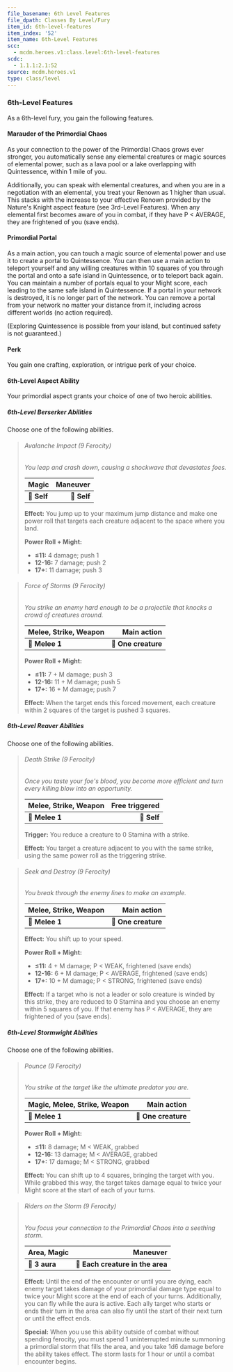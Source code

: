 ```yaml
---
file_basename: 6th Level Features
file_dpath: Classes By Level/Fury
item_id: 6th-level-features
item_index: '52'
item_name: 6th-Level Features
scc:
  - mcdm.heroes.v1:class.level:6th-level-features
scdc:
  - 1.1.1:2.1:52
source: mcdm.heroes.v1
type: class/level
---
```


### 6th-Level Features

As a 6th-level fury, you gain the following features.

#### Marauder of the Primordial Chaos

As your connection to the power of the Primordial Chaos grows ever stronger, you automatically sense any elemental creatures or magic sources of elemental power, such as a lava pool or a lake overlapping with Quintessence, within 1 mile of you.

Additionally, you can speak with elemental creatures, and when you are in a negotiation with an elemental, you treat your Renown as 1 higher than usual. This stacks with the increase to your effective Renown provided by the Nature's Knight aspect feature (see 3rd-Level Features). When any elemental first becomes aware of you in combat, if they have P < AVERAGE, they are frightened of you (save ends).

#### Primordial Portal

As a main action, you can touch a magic source of elemental power and use it to create a portal to Quintessence. You can then use a main action to teleport yourself and any willing creatures within 10 squares of you through the portal and onto a safe island in Quintessence, or to teleport back again. You can maintain a number of portals equal to your Might score, each leading to the same safe island in Quintessence. If a portal in your network is destroyed, it is no longer part of the network. You can remove a portal from your network no matter your distance from it, including across different worlds (no action required).

(Exploring Quintessence is possible from your island, but continued safety is not guaranteed.)

#### Perk

You gain one crafting, exploration, or intrigue perk of your choice.

#### 6th-Level Aspect Ability

Your primordial aspect grants your choice of one of two heroic abilities.

##### 6th-Level Berserker Abilities

Choose one of the following abilities.

<!-- -->
> ###### Avalanche Impact (9 Ferocity)
>
> *You leap and crash down, causing a shockwave that devastates foes.*
>
> | **Magic**   | **Maneuver** |
> | ----------- | -----------: |
> | **📏 Self** |  **🎯 Self** |
>
> **Effect:** You jump up to your maximum jump distance and make one power roll that targets each creature adjacent to the space where you land.
>
> **Power Roll + Might:**
>
> - **≤11:** 4 damage; push 1
> - **12-16:** 7 damage; push 2
> - **17+:** 11 damage; push 3

<!-- -->
> ###### Force of Storms (9 Ferocity)
>
> *You strike an enemy hard enough to be a projectile that knocks a crowd of creatures around.*
>
> | **Melee, Strike, Weapon** |     **Main action** |
> | ------------------------- | ------------------: |
> | **📏 Melee 1**            | **🎯 One creature** |
>
> **Power Roll + Might:**
>
> - **≤11:** 7 + M damage; push 3
> - **12-16:** 11 + M damage; push 5
> - **17+:** 16 + M damage; push 7
>
> **Effect:** When the target ends this forced movement, each creature within 2 squares of the target is pushed 3 squares.

##### 6th-Level Reaver Abilities

Choose one of the following abilities.

<!-- -->
> ###### Death Strike (9 Ferocity)
>
> *Once you taste your foe's blood, you become more efficient and turn every killing blow into an opportunity.*
>
> | **Melee, Strike, Weapon** | **Free triggered** |
> | ------------------------- | -----------------: |
> | **📏 Melee 1**            |        **🎯 Self** |
>
> **Trigger:** You reduce a creature to 0 Stamina with a strike.
>
> **Effect:** You target a creature adjacent to you with the same strike, using the same power roll as the triggering strike.

<!-- -->
> ###### Seek and Destroy (9 Ferocity)
>
> *You break through the enemy lines to make an example.*
>
> | **Melee, Strike, Weapon** |     **Main action** |
> | ------------------------- | ------------------: |
> | **📏 Melee 1**            | **🎯 One creature** |
>
> **Effect:** You shift up to your speed.
>
> **Power Roll + Might:**
>
> - **≤11:** 4 + M damage; P < WEAK, frightened (save ends)
> - **12-16:** 6 + M damage; P < AVERAGE, frightened (save ends)
> - **17+:** 10 + M damage; P < STRONG, frightened (save ends)
>
> **Effect:** If a target who is not a leader or solo creature is winded by this strike, they are reduced to 0 Stamina and you choose an enemy within 5 squares of you. If that enemy has P < AVERAGE, they are frightened of you (save ends).

##### 6th-Level Stormwight Abilities

Choose one of the following abilities.

<!-- -->
> ###### Pounce (9 Ferocity)
>
> *You strike at the target like the ultimate predator you are.*
>
> | **Magic, Melee, Strike, Weapon** |     **Main action** |
> | -------------------------------- | ------------------: |
> | **📏 Melee 1**                   | **🎯 One creature** |
>
> **Power Roll + Might:**
>
> - **≤11:** 8 damage; M < WEAK, grabbed
> - **12-16:** 13 damage; M < AVERAGE, grabbed
> - **17+:** 17 damage; M < STRONG, grabbed
>
> **Effect:** You can shift up to 4 squares, bringing the target with you. While grabbed this way, the target takes damage equal to twice your Might score at the start of each of your turns.

<!-- -->
> ###### Riders on the Storm (9 Ferocity)
>
> *You focus your connection to the Primordial Chaos into a seething storm.*
>
> | **Area, Magic** |                     **Maneuver** |
> | --------------- | -------------------------------: |
> | **📏 3 aura**   | **🎯 Each creature in the area** |
>
> **Effect:** Until the end of the encounter or until you are dying, each enemy target takes damage of your primordial damage type equal to twice your Might score at the end of each of your turns. Additionally, you can fly while the aura is active. Each ally target who starts or ends their turn in the area can also fly until the start of their next turn or until the effect ends.
>
> **Special:** When you use this ability outside of combat without spending ferocity, you must spend 1 uninterrupted minute summoning a primordial storm that fills the area, and you take 1d6 damage before the ability takes effect. The storm lasts for 1 hour or until a combat encounter begins.
